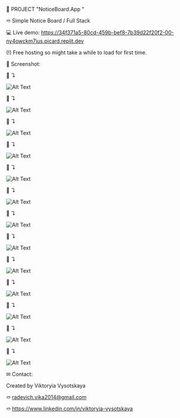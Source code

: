📝 PROJECT "NoticeBoard.App "

➱ Simple Notice Board / Full Stack


💻 Live demo: https://34f371a5-80cd-459b-bef8-7b39d22f20f2-00-ny4owckm7ius.picard.replit.dev

(!) Free hosting so might take a while to load for first time.



👀 Screenshot:

📸 ↴︎

![Alt Text](./client/public/images/screenshots/1.No%20Adverts.png)

📸 ↴︎

![Alt Text](./client/public/images/screenshots/2.Register.png)

📸 ↴︎

![Alt Text](./client/public/images/screenshots/3.Register2.png)

📸 ↴︎

![Alt Text](./client/public/images/screenshots/4.Login.png)

📸 ↴︎

![Alt Text](./client/public/images/screenshots/5.Create%20Advert.png)

📸 ↴︎

![Alt Text](./client/public/images/screenshots/6.Advert1.png)

📸 ↴︎

![Alt Text](./client/public/images/screenshots/7.View%20Advert1.png)

📸 ↴︎

![Alt Text](./client/public/images/screenshots/8.Edit%20Advert1.png)

📸 ↴︎

![Alt Text](./client/public/images/screenshots/9.Adverts.png)

📸 ↴︎

![Alt Text](./client/public/images/screenshots/10.Contact.png)

📸 ↴︎

![Alt Text](./client/public/images/screenshots/11.Not%20Found.png)

📸 ↴︎

![Alt Text](./client/public/images/screenshots/12.Search1.png)

📸 ↴︎

![Alt Text](./client/public/images/screenshots/13.Search2.png)



✉ Contact:

Created by Viktoryia Vysotskaya

➱ radevich.vika2014@gmail.com

➱ https://www.linkedin.com/in/viktoryia-vysotskaya